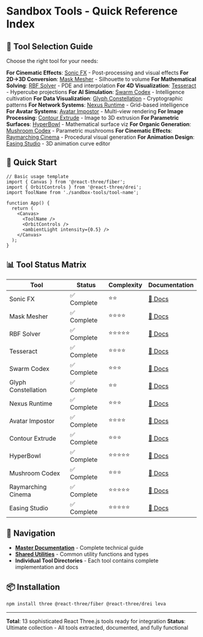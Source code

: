 # Sandbox Tools - Quick Reference Index

## 🎯 Tool Selection Guide

Choose the right tool for your needs:

**For Cinematic Effects**: [Sonic FX](./sonic-fx/) - Post-processing and visual effects
**For 2D→3D Conversion**: [Mask Mesher](./mask-mesher/) - Silhouette to volume
**For Mathematical Solving**: [RBF Solver](./rbf-solver/) - PDE and interpolation
**For 4D Visualization**: [Tesseract](./tesseract/) - Hypercube projections
**For AI Simulation**: [Swarm Codex](./swarm-codex/) - Intelligence cultivation
**For Data Visualization**: [Glyph Constellation](./glyph-constellation/) - Cryptographic patterns
**For Network Systems**: [Nexus Runtime](./nexus-runtime/) - Grid-based intelligence
**For Avatar Systems**: [Avatar Impostor](./avatar-impostor/) - Multi-view rendering
**For Image Processing**: [Contour Extrude](./contour-extrude/) - Image to 3D extrusion
**For Parametric Surfaces**: [HyperBowl](./hyperbowl/) - Mathematical surface viz
**For Organic Generation**: [Mushroom Codex](./mushroom-codex/) - Parametric mushrooms
**For Cinematic Effects**: [Raymarching Cinema](./raymarching-cinema/) - Procedural visual generation
**For Animation Design**: [Easing Studio](./easing-studio/) - 3D animation curve editor

## 🚀 Quick Start

```tsx
// Basic usage template
import { Canvas } from '@react-three/fiber';
import { OrbitControls } from '@react-three/drei';
import ToolName from './sandbox-tools/tool-name';

function App() {
  return (
    <Canvas>
      <ToolName />
      <OrbitControls />
      <ambientLight intensity={0.5} />
    </Canvas>
  );
}
```

## 📊 Tool Status Matrix

| Tool | Status | Complexity | Documentation |
|------|--------|------------|---------------|
| Sonic FX | ✅ Complete | ⭐⭐ | [📖 Docs](./sonic-fx/README.md) |
| Mask Mesher | ✅ Complete | ⭐⭐⭐⭐ | [📖 Docs](./mask-mesher/README.md) |
| RBF Solver | ✅ Complete | ⭐⭐⭐⭐⭐ | [📖 Docs](./rbf-solver/README.md) |
| Tesseract | ✅ Complete | ⭐⭐⭐⭐ | [📖 Docs](./tesseract/README.md) |
| Swarm Codex | ✅ Complete | ⭐⭐⭐ | [📖 Docs](./swarm-codex/README.md) |
| Glyph Constellation | ✅ Complete | ⭐⭐ | [📖 Docs](./glyph-constellation/README.md) |
| Nexus Runtime | ✅ Complete | ⭐⭐⭐ | [📖 Docs](./nexus-runtime/README.md) |
| Avatar Impostor | ✅ Complete | ⭐⭐⭐⭐ | [📖 Docs](./avatar-impostor/README.md) |
| Contour Extrude | ✅ Complete | ⭐⭐⭐ | [📖 Docs](./contour-extrude/README.md) |
| HyperBowl | ✅ Complete | ⭐⭐⭐⭐⭐ | [📖 Docs](./hyperbowl/README.md) |
| Mushroom Codex | ✅ Complete | ⭐⭐⭐ | [📖 Docs](./mushroom-codex/README.md) |
| Raymarching Cinema | ✅ Complete | ⭐⭐⭐⭐⭐ | [📖 Docs](./raymarching-cinema/README.md) |
| Easing Studio | ✅ Complete | ⭐⭐⭐⭐⭐ | [📖 Docs](./easing-studio/README.md) |

## 🔗 Navigation

- **[Master Documentation](./MASTER_DOCUMENTATION.md)** - Complete technical guide
- **[Shared Utilities](./shared/)** - Common utility functions and types
- **Individual Tool Directories** - Each tool contains complete implementation and docs

## 📦 Installation

```bash
npm install three @react-three/fiber @react-three/drei leva
```

---

**Total**: 13 sophisticated React Three.js tools ready for integration
**Status**: Ultimate collection - All tools extracted, documented, and fully functional
